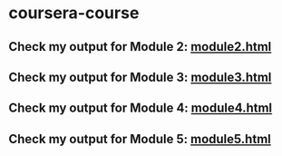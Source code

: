 # coursera-course

## Check my output for Module 2: [module2.html](https://dakohere.github.io/coursera-course/module2.html)
## Check my output for Module 3: [module3.html](https://dakohere.github.io/coursera-course/module3.html)
## Check my output for Module 4: [module4.html](https://dakohere.github.io/coursera-course/module4.html)
## Check my output for Module 5: [module5.html](https://dakohere.github.io/coursera-course/module5.html)
